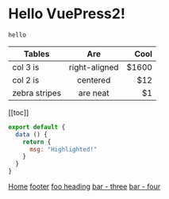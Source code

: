 # Hello VuePress2!
`hello`

| Tables        | Are           | Cool  |
| ------------- |:-------------:| -----:|
| col 3 is      | right-aligned | $1600 |
| col 2 is      | centered      |   $12 |
| zebra stripes | are neat      |    $1 |


[[toc]]

``` js {4}
export default {
  data () {
    return {
      msg: "Highlighted!"
    }
  }
}
```

[Home](/) <!-- 跳转到根部的 README.md -->
[footer](/footer/) <!-- 跳转到 footer 文件夹的 index.html -->
[foo heading](./#heading) <!-- 跳转到 foo/index.html 的特定标题位置 -->
[bar - three](../bar/three.md) <!-- 具体文件可以使用 .md 结尾（推荐） -->
[bar - four](../bar/four.html) <!-- 也可以用 .html -->
